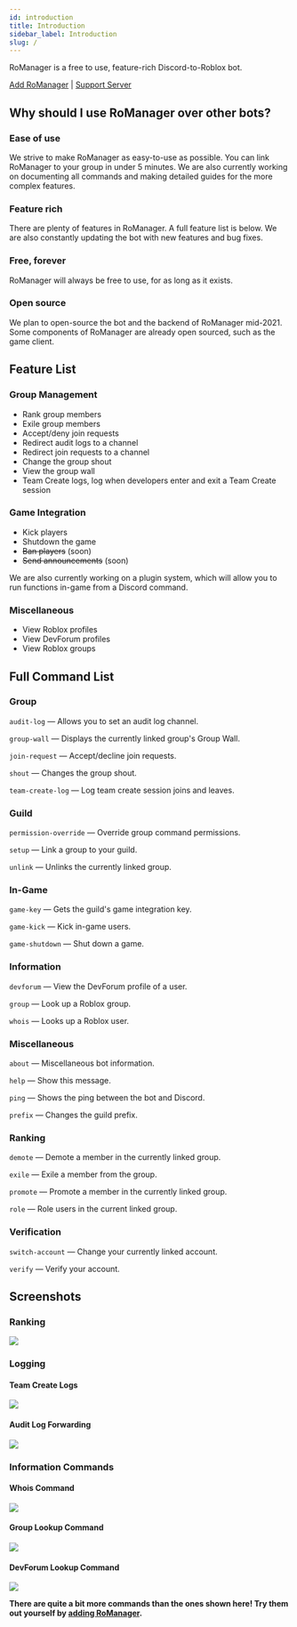 ```yaml
---
id: introduction
title: Introduction
sidebar_label: Introduction
slug: /
---
```

RoManager is a free to use, feature-rich Discord-to-Roblox bot.

[Add RoManager](https://discord.com/oauth2/authorize?client_id=738035113815834746&permissions=540142656&scope=bot%20applications.commands) | [Support Server](https://discord.gg/DBNtntcBCh)
## Why should I use RoManager over other bots?
### Ease of use
We strive to make RoManager as easy-to-use as possible. You can link RoManager to your group in under 5 minutes. We are also currently working on documenting all commands and making detailed guides for the more complex features.

### Feature rich
There are plenty of features in RoManager. A full feature list is below. We are also constantly updating the bot with new features and bug fixes.

### Free, forever
RoManager will always be free to use, for as long as it exists.

### Open source
We plan to open-source the bot and the backend of RoManager mid-2021. Some components of RoManager are already open sourced, such as the game client.

## Feature List
### Group Management
* Rank group members
* Exile group members
* Accept/deny join requests
* Redirect audit logs to a channel
* Redirect join requests to a channel
* Change the group shout
* View the group wall
* Team Create logs, log when developers enter and exit a Team Create session

### Game Integration
* Kick players
* Shutdown the game
* ~~Ban players~~ (soon)
* ~~Send announcements~~ (soon)

We are also currently working on a plugin system, which will allow you to run functions in-game from a Discord command.

### Miscellaneous
* View Roblox profiles
* View DevForum profiles
* View Roblox groups

## Full Command List
### Group
`audit-log` — Allows you to set an audit log channel.

`group-wall` — Displays the currently linked group's Group Wall.

`join-request` — Accept/decline join requests.

`shout` — Changes the group shout.

`team-create-log` — Log team create session joins and leaves.

### Guild
`permission-override` — Override group command permissions.

`setup` — Link a group to your guild.

`unlink` — Unlinks the currently linked group.
### In-Game
`game-key` — Gets the guild's game integration key.

`game-kick` — Kick in-game users.

`game-shutdown` — Shut down a game.
### Information
`devforum` — View the DevForum profile of a user.

`group` — Look up a Roblox group.

`whois` — Looks up a Roblox user.
### Miscellaneous
`about` — Miscellaneous bot information.

`help` — Show this message.

`ping` — Shows the ping between the bot and Discord.

`prefix` — Changes the guild prefix.
### Ranking
`demote` — Demote a member in the currently linked group.

`exile` — Exile a member from the group.

`promote` — Promote a member in the currently linked group.

`role` — Role users in the current linked group.
### Verification
`switch-account` — Change your currently linked account.

`verify` — Verify your account.

## Screenshots
### Ranking
![](https://i.jaydenn.dev/2021/02/WBV9jSUzz8b.png)

### Logging
#### Team Create Logs
![](https://i.jaydenn.dev/2021/02/de26ZDiMnWc.png)

#### Audit Log Forwarding
![](https://i.jaydenn.dev/2021/02/dDFMg0ydVWN.png)

### Information Commands
#### Whois Command
![](https://i.jaydenn.dev/2021/02/B7lj9ixNL3y.png)

#### Group Lookup Command
![](https://i.jaydenn.dev/2021/02/lVf1132b21x.png)

#### DevForum Lookup Command
![](https://i.jaydenn.dev/2021/02/OkXp0Ue2nct.png)

**There are quite a bit more commands than the ones shown here! Try them out yourself by [adding RoManager](https://discord.com/oauth2/authorize?client_id=738035113815834746&permissions=540142656&scope=bot%20applications.commands).** 
